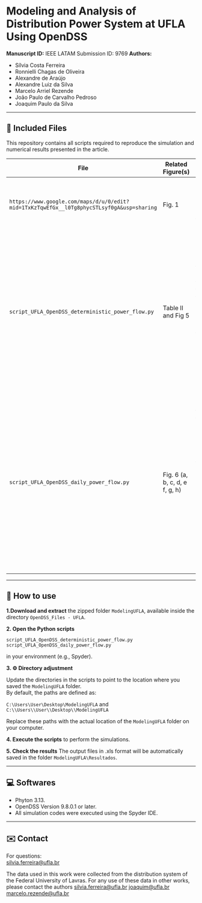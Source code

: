 # Modeling and Analysis of Distribution Power System at UFLA Using OpenDSS

**Manuscript ID:** IEEE LATAM Submission ID: 9769 
**Authors:**  

- Sílvia Costa Ferreira 
- Ronnielli Chagas de Oliveira
- Alexandre de Araújo
- Alexandre Luiz da Silva
- Marcelo Arriel Rezende
- João Paulo de Carvalho Pedroso
- Joaquim Paulo da Silva

---

## 📁 Included Files

This repository contains all scripts required to reproduce the simulation and numerical results presented in the article.


| File | Related Figure(s) | Description |
|--------|-------------------|-------------|
| `https://www.google.com/maps/d/u/0/edit?mid=1TxKzTqwEfGx__l0Tg8phycSTLsyf0gA&usp=sharing` | Fig. 1 | Google My Maps link containing the geographical coordinates of poles and transformers at UFLA. |
| `script_UFLA_OpenDSS_deterministic_power_flow.py` | Table II and Fig 5 | This routine performs a deterministic (snapshot) power flow analysis in OpenDSS. It uses the OpenDSS input files located in the folder `OpenDSS_Files - UFLA` as the system model. The routine solves the power flow for different scenarios (minimum/maximum demand, with or without distributed generation) and saves the results in an Excel file. |
| `script_UFLA_OpenDSS_daily_power_flow.py` | Fig. 6 (a, b, c, d, e f, g, h) | This routine performs a daily time-series power flow analysis in OpenDSS, located in the folder `OpenDSS_Files - UFLA`. In addition to solving the power flow for different scenarios the routine implements an optimization algorithm to determine the optimal capacitor bank size. All simulation results, including voltage profiles, total active and reactive power, and power factor, are saved in an Excel file. |

---

## 📂 How to use

**1.Download and extract** the zipped folder `ModelingUFLA`, available inside the directory `OpenDSS_Files - UFLA`.

**2. Open the Python scripts** 

`script_UFLA_OpenDSS_deterministic_power_flow.py`
`script_UFLA_OpenDSS_daily_power_flow.py`

in your environment (e.g., Spyder).

**3. ⚙️ Directory adjustment**  

Update the directories in the scripts to point to the location where you saved the `ModelingUFLA` folder.  
By default, the paths are defined as:  

`C:\Users\User\Desktop\ModelingUFLA` and `C:\\Users\\User\\Desktop\\ModelingUFLA`

Replace these paths with the actual location of the `ModelingUFLA` folder on your computer.


**4. Execute the scripts** to perform the simulations.

**5. Check the results**
The output files in .xls format will be automatically saved in the folder `ModelingUFLA\Resultados`.


---

## 💻 Softwares

- Phyton 3.13.
- OpenDSS Version 9.8.0.1 or later.
- All simulation codes were executed using the Spyder IDE.

---

## ✉️ Contact

For questions:  
silvia.ferreira@ufla.br

The data used in this work were collected from the distribution system of the Federal University of Lavras. For any use of these data in other works, please contact the authors
silvia.ferreira@ufla.br
joaquim@ufla.br
marcelo.rezende@ufla.br

